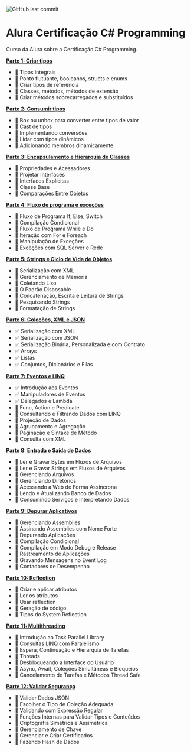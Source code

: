 ![GitHub last commit](https://img.shields.io/github/last-commit/ricardozambon/Alura-Curso-CertificacaoCSharp?logo=github&logoColor=white)

# Alura Certificação C# Programming
Curso da Alura sobre a Certificação C# Programming.

**[Parte 1: Criar tipos](https://cursos.alura.com.br/course/certificacao-csharp-criar-tipos)** 

* :black_square_button: Tipos integrais
* :black_square_button: Ponto flutuante, booleanos, structs e enums
* :black_square_button: Criar tipos de referência
* :black_square_button: Classes, métodos, métodos de extensão
* :black_square_button: Criar métodos sobrecarregados e substituídos

**[Parte 2: Consumir tipos](https://cursos.alura.com.br/course/certificacao-csharp-consumir-tipos)** 

* :black_square_button: Box ou unbox para converter entre tipos de valor
* :black_square_button: Cast de tipos
* :black_square_button: Implementando conversões
* :black_square_button: Lidar com tipos dinâmicos
* :black_square_button: Adicionando membros dinamicamente

**[Parte 3: Encapsulamento e Hierarquia de Classes](https://cursos.alura.com.br/course/certificacao-csharp-encapsulamento-hierarquia-de-classes)** 

* :black_square_button: Propriedades e Acessadores
* :black_square_button: Projetar Interfaces
* :black_square_button: Interfaces Explícitas
* :black_square_button: Classe Base
* :black_square_button: Comparações Entre Objetos

**[Parte 4: Fluxo de programa e exceções](https://cursos.alura.com.br/course/certificacao-csharp-fluxo-de-programa-excecoes)** 

* :black_square_button: Fluxo de Programa If, Else, Switch
* :black_square_button: Compilação Condicional
* :black_square_button: Fluxo de Programa While e Do
* :black_square_button: Iteração com For e Foreach
* :black_square_button: Manipulação de Exceções
* :black_square_button: Exceções com SQL Server e Rede

**[Parte 5: Strings e Ciclo de Vida de Objetos](https://cursos.alura.com.br/course/certificacao-csharp-strings-ciclo-de-vida-objetos)** 

* :black_square_button: Serialização com XML
* :black_square_button: Gerenciamento de Memória
* :black_square_button: Coletando Lixo
* :black_square_button: O Padrão Disposable
* :black_square_button: Concatenação, Escrita e Leitura de Strings
* :black_square_button: Pesquisando Strings
* :black_square_button: Formatação de Strings

**[Parte 6: Coleções, XML e JSON](https://cursos.alura.com.br/course/certificacao-csharp-colecoes-xml-json)** 

* :white_check_mark: Serialização com XML
* :white_check_mark: Serialização com JSON
* :white_check_mark: Serialização Binária, Personalizada e com Contrato
* :white_check_mark: Arrays
* :white_check_mark: Listas
* :white_check_mark: Conjuntos, Dicionários e Filas

**[Parte 7: Eventos e LINQ](https://cursos.alura.com.br/course/certificacao-csharp-eventos-linq)** 

* :white_check_mark: Introdução aos Eventos
* :white_check_mark: Manipuladores de Eventos
* :white_check_mark: Delegados e Lambda
* :black_square_button: Func, Action e Predicate
* :black_square_button: Consultando e Filtrando Dados com LINQ
* :black_square_button: Projeção de Dados
* :black_square_button: Agrupamento e Agregação
* :black_square_button: Paginação e Sintaxe de Método
* :black_square_button: Consulta com XML

**[Parte 8: Entrada e Saída de Dados](https://cursos.alura.com.br/course/certificacao-csharp-entrada-saida-dados)** 

* :black_square_button: Ler e Gravar Bytes em Fluxos de Arquivos
* :black_square_button: Ler e Gravar Strings em Fluxos de Arquivos
* :black_square_button: Gerenciando Arquivos
* :black_square_button: Gerenciando Diretórios
* :black_square_button: Acessando a Web de Forma Assíncrona
* :black_square_button: Lendo e Atualizando Banco de Dados
* :black_square_button: Consumindo Serviços e Interpretando Dados

**[Parte 9: Depurar Aplicativos](https://cursos.alura.com.br/course/certificacao-csharp-depurar-aplicativos)** 

* :black_square_button: Gerenciando Assemblies
* :black_square_button: Assinando Assemblies com Nome Forte
* :black_square_button: Depurando Aplicações
* :black_square_button: Compilação Condicional
* :black_square_button: Compilação em Modo Debug e Release
* :black_square_button: Rastreamento de Aplicações
* :black_square_button: Gravando Mensagens no Event Log
* :black_square_button: Contadores de Desempenho

**[Parte 10: Reflection](https://cursos.alura.com.br/course/certificacao-csharp-reflection)** 

* :black_square_button: Criar e aplicar atributos
* :black_square_button: Ler os atributos
* :black_square_button: Usar reflection
* :black_square_button: Geração de código
* :black_square_button: Tipos do System Reflection

**[Parte 11: Multithreading](https://cursos.alura.com.br/course/certificacao-csharp-multithreading)** 

* :black_square_button: Introdução ao Task Parallel Library
* :black_square_button: Consultas LINQ com Paralelismo
* :black_square_button: Espera, Continuação e Hierarquia de Tarefas
* :black_square_button: Threads
* :black_square_button: Desbloqueando a Interface do Usuário
* :black_square_button: Async, Await, Coleções Simultâneas e Bloqueios
* :black_square_button: Cancelamento de Tarefas e Métodos Thread Safe

**[Parte 12: Validar Segurança](https://cursos.alura.com.br/course/certificacao-csharp-validar-seguranca)** 

* :black_square_button: Validar Dados JSON
* :black_square_button: Escolher o Tipo de Coleção Adequada
* :black_square_button: Validando com Expressão Regular
* :black_square_button: Funções Internas para Validar Tipos e Conteúdos
* :black_square_button: Criptografia Simétrica e Assimétrica
* :black_square_button: Gerenciamento de Chave
* :black_square_button: Gerenciar e Criar Certificados
* :black_square_button: Fazendo Hash de Dados
